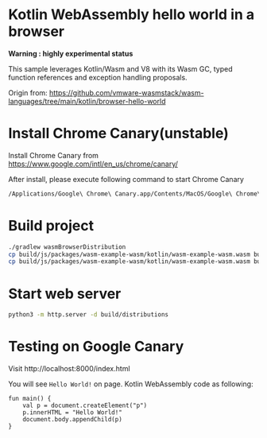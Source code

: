 Kotlin WebAssembly hello world in a browser
============================================
**Warning : highly experimental status**

This sample leverages Kotlin/Wasm and V8 with its Wasm GC, typed function references and exception handling proposals.


Origin from: https://github.com/vmware-wasmstack/wasm-languages/tree/main/kotlin/browser-hello-world

# Install Chrome Canary(unstable)

Install Chrome Canary from https://www.google.com/intl/en_us/chrome/canary/

After install, please execute following command to start Chrome Canary

```bash
/Applications/Google\ Chrome\ Canary.app/Contents/MacOS/Google\ Chrome\ Canary --js-flags="--experimental-wasm-gc --experimental-wasm-typed-funcref" &
```

# Build project

```bash
./gradlew wasmBrowserDistribution
cp build/js/packages/wasm-example-wasm/kotlin/wasm-example-wasm.wasm build/distributions/wasm-example-wasm.wasm
cp build/js/packages/wasm-example-wasm/kotlin/wasm-example-wasm.wasm build/distributions/wasm-example-wasm.wat
```

# Start web server 

```bash
python3 -m http.server -d build/distributions
```

# Testing on Google Canary

Visit http://localhost:8000/index.html

You will see `Hello World!` on page. Kotlin WebAssembly code as following:

```koltin
fun main() {
    val p = document.createElement("p")
    p.innerHTML = "Hello World!"
    document.body.appendChild(p)
}
```

